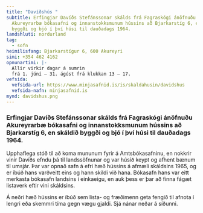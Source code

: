 ```yaml
---
title: "Davíðshús "
subtitle: Erfingjar Davíðs Stefánssonar skálds frá Fagraskógi ánöfnuðu
  Akureyrarbæ bókasafni og innanstokksmunum hússins að Bjarkarstíg 6, en skáldið
  byggði og bjó í því húsi til dauðadags 1964.
landshluti: nordurland
tag:
  - sofn
heimilisfang: Bjarkarstígur 6, 600 Akureyri
simi: +354 462 4162
opnunartimi: |-
  Allir virkir dagar á sumrin 
  frá 1. júní – 31. ágúst frá klukkan 13 – 17.
vefsida:
  vefsida-url: https://www.minjasafnid.is/is/skaldahusin/davidshus
  vefsida-nafn: minjasafnid.is
mynd: davidshus.png
---
```

### Erfingjar Davíðs Stefánssonar skálds frá Fagraskógi ánöfnuðu Akureyrarbæ bókasafni og innanstokksmunum hússins að Bjarkarstíg 6, en skáldið byggði og bjó í því húsi til dauðadags 1964.

Upphaflega stóð til að koma mununum fyrir á Amtsbókasafninu, en nokkrir vinir Davíðs efndu þá til landssöfnunar og var húsið keypt og afhent bænum til umsjár. Þar var opnað safn á efri hæð hússins á afmæli skáldsins 1965, og er íbúð hans varðveitt eins og hann skildi við hana. Bókasafn hans var eitt merkasta bókasafn landsins í einkaeigu, en auk þess er þar að finna fágæt listaverk eftir vini skáldsins.

Á neðri hæð hússins er íbúð sem lista- og fræðimenn geta fengið til afnota í lengri eða skemmri tíma gegn vægu gjaldi. Sjá nánar neðar á síðunni.